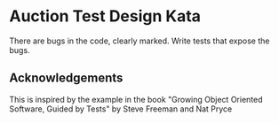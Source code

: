 Auction Test Design Kata
========================

There are bugs in the code, clearly marked. Write tests that expose the bugs.


Acknowledgements
----------------
This is inspired by the example in the book "Growing Object Oriented Software, Guided by Tests" by Steve Freeman and Nat Pryce
